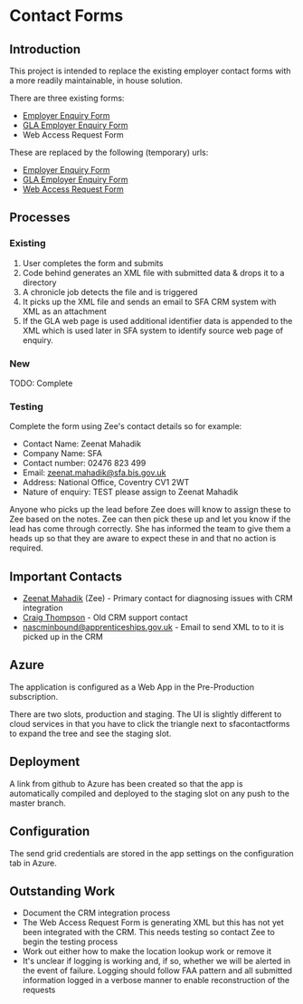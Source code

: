 # Contact Forms #

## Introduction ##

This project is intended to replace the existing employer contact forms with a more readily maintainable, in house solution.

There are three existing forms:

- [Employer Enquiry Form](http://nas.apprenticeships.org.uk/employers/employer-online-enquiry-form.aspx)
- [GLA Employer Enquiry Form](http://nas.apprenticeships.org.uk/employers/GLA-Employer-Enquiry-Form)
- Web Access Request Form

These are replaced by the following (temporary) urls:

- [Employer Enquiry Form](https://sfacontactforms.azurewebsites.net/employer-enquiry)
- [GLA Employer Enquiry Form](https://sfacontactforms.azurewebsites.net/gla-employer-enquiry)
- [Web Access Request Form](https://sfacontactforms.azurewebsites.net/access-request)

## Processes ##
### Existing ###

1. User completes the form and submits
2. Code behind generates an XML file with submitted data & drops it to a directory
3. A chronicle job detects the file and is triggered
4. It picks up the XML file and sends an email to SFA CRM system with XML as an attachment
5. If the GLA web page is used additional identifier data is appended to the XML which is used later in SFA system to identify source web page of enquiry.

### New ###

TODO: Complete

### Testing ###

Complete the form using Zee's contact details so for example: 

- Contact Name: Zeenat Mahadik
- Company Name: SFA
- Contact number: 02476 823 499
- Email: zeenat.mahadik@sfa.bis.gov.uk
- Address: National Office, Coventry CV1 2WT
- Nature of enquiry: TEST please assign to Zeenat Mahadik 

Anyone who picks up the lead before Zee does will know to assign these to Zee based on the notes. Zee can then pick these up and let you know if the lead has come through correctly. She has informed the team to give them a heads up so that they are aware to expect these in and that no action is required.

## Important Contacts ##

- [Zeenat Mahadik](mailto://Zeenat.Mahadik@sfa.bis.gov.uk) (Zee) - Primary contact for diagnosing issues with CRM integration
- [Craig Thompson](mailto://Craig.Thompson@sfa.bis.gov.uk) - Old CRM support contact
- nascminbound@apprenticeships.gov.uk - Email to send XML to to it is picked up in the CRM

## Azure ##

The application is configured as a Web App in the Pre-Production subscription.

There are two slots, production and staging. The UI is slightly different to cloud services in that you have to click the triangle next to sfacontactforms to expand the tree and see the staging slot.

## Deployment ##

A link from github to Azure has been created so that the app is automatically compiled and deployed to the staging slot on any push to the master branch.

## Configuration ##

The send grid credentials are stored in the app settings on the configuration tab in Azure.

## Outstanding Work ##

- Document the CRM integration process
- The Web Access Request Form is generating XML but this has not yet been integrated with the CRM. This needs testing so contact Zee to begin the testing process
- Work out either how to make the location lookup work or remove it
- It's unclear if logging is working and, if so, whether we will be alerted in the event of failure. Logging should follow FAA pattern and all submitted information logged in a verbose manner to enable reconstruction of the requests
